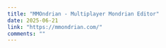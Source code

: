 ```yaml
---
title: "MMOndrian - Multiplayer Mondrian Editor"
date: 2025-06-21
link: "https://mmondrian.com/"
comments: ""
---
```

